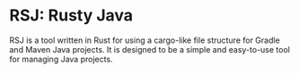 # RSJ: Rusty Java
RSJ is a tool written in Rust for using a cargo-like file structure for Gradle and Maven Java projects. It is designed to be a simple and easy-to-use tool for managing Java projects.
